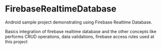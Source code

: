 # FirebaseRealtimeDatabase
Android sample project demonstrating using Firebase Realtime Database.

Basics integration of firebase realtime database and the other concepts like performs CRUD operations, data validations, firebase access rules used at this project
